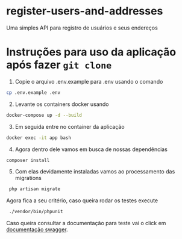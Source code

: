 # register-users-and-addresses
Uma simples API para registro de usuários e seus endereços

# Instruções para uso da aplicação após fazer `git clone`

1. Copie o arquivo .env.example para .env usando o comando
   
```sh
cp .env.example .env
```

2. Levante os containers docker usando 

```sh
docker-compose up -d --build
```
3. Em seguida entre no container da aplicação 

```sh
docker exec -it app bash
```
4. Agora dentro dele vamos em busca de nossas dependências 

```sh
composer install
```
5. Com elas devidamente instaladas vamos ao processamento das migrations 

```sh
 php artisan migrate
```
Agora fica a seu critério, caso queira rodar os testes execute

```sh
 ./vendor/bin/phpunit
```
Caso queira consultar a documentação para teste vai o click em
[documentação swagger](http://localhost/api/documentation).

